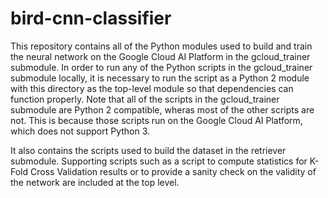 # bird-cnn-classifier

This repository contains all of the Python modules used to build and train
the neural network on the Google Cloud AI Platform in the gcloud_trainer
submodule. In order to run any of the Python scripts in the gcloud_trainer
submodule locally, it is necessary to run the script as a Python 2 module
with this directory as the top-level module so that dependencies can function
properly. Note that all of the scripts in the gcloud_trainer submodule are
Python 2 compatible, wheras most of the other scripts are not. This is
because those scripts run on the Google Cloud AI Platform, which does not
support Python 3.

It also contains the scripts used to build the dataset in the retriever
submodule. Supporting scripts such as a script to compute statistics for
K-Fold Cross Validation results or to provide a sanity check on the
validity of the network are included at the top level.

